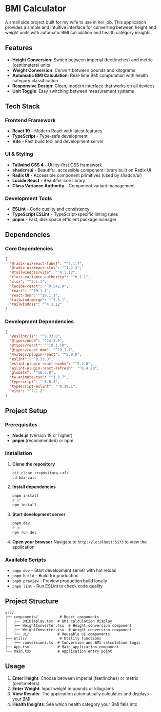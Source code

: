 # BMI Calculator

A small side project built for my wife to use in her job. This application provides a simple and intuitive interface for converting between height and weight units with automatic BMI calculation and health category insights.

## Features

- **Height Conversion**: Switch between imperial (feet/inches) and metric (centimeters) units
- **Weight Conversion**: Convert between pounds and kilograms
- **Automatic BMI Calculation**: Real-time BMI computation with health category classification
- **Responsive Design**: Clean, modern interface that works on all devices
- **Unit Toggle**: Easy switching between measurement systems

## Tech Stack

### Frontend Framework
- **React 19** - Modern React with latest features
- **TypeScript** - Type-safe development
- **Vite** - Fast build tool and development server

### UI & Styling
- **Tailwind CSS 4** - Utility-first CSS framework
- **shadcn/ui** - Beautiful, accessible component library built on Radix UI
- **Radix UI** - Accessible component primitives (used by shadcn/ui)
- **Lucide React** - Beautiful icon library
- **Class Variance Authority** - Component variant management

### Development Tools
- **ESLint** - Code quality and consistency
- **TypeScript ESLint** - TypeScript-specific linting rules
- **pnpm** - Fast, disk space efficient package manager

## Dependencies

### Core Dependencies
```json
{
  "@radix-ui/react-label": "^2.1.7",
  "@radix-ui/react-slot": "^1.2.3",
  "@tailwindcss/vite": "^4.1.12",
  "class-variance-authority": "^0.7.1",
  "clsx": "^2.1.1",
  "lucide-react": "^0.542.0",
  "react": "^19.1.1",
  "react-dom": "^19.1.1",
  "tailwind-merge": "^3.3.1",
  "tailwindcss": "^4.1.12"
}
```

### Development Dependencies
```json
{
  "@eslint/js": "^9.33.0",
  "@types/node": "^24.3.0",
  "@types/react": "^19.1.10",
  "@types/react-dom": "^19.1.7",
  "@vitejs/plugin-react": "^5.0.0",
  "eslint": "^9.33.0",
  "eslint-plugin-react-hooks": "^5.2.0",
  "eslint-plugin-react-refresh": "^0.4.20",
  "globals": "^16.3.0",
  "tw-animate-css": "^1.3.7",
  "typescript": "~5.8.3",
  "typescript-eslint": "^8.39.1",
  "vite": "^7.1.2"
}
```

## Project Setup

### Prerequisites
- **Node.js** (version 18 or higher)
- **pnpm** (recommended) or npm

### Installation

1. **Clone the repository**
   ```bash
   git clone <repository-url>
   cd bmi-calc
   ```

2. **Install dependencies**
   ```bash
   pnpm install
   # or
   npm install
   ```

3. **Start development server**
   ```bash
   pnpm dev
   # or
   npm run dev
   ```

4. **Open your browser**
   Navigate to `http://localhost:5173` to view the application

### Available Scripts

- `pnpm dev` - Start development server with hot reload
- `pnpm build` - Build for production
- `pnpm preview` - Preview production build locally
- `pnpm lint` - Run ESLint to check code quality

## Project Structure

```
src/
├── components/          # React components
│   ├── BMIDisplay.tsx  # BMI calculation display
│   ├── HeightConverter.tsx  # Height conversion component
│   ├── WeightConverter.tsx  # Weight conversion component
│   └── ui/             # Reusable UI components
├── utils/               # Utility functions
│   └── conversions.ts  # Conversion and BMI calculation logic
├── App.tsx             # Main application component
└── main.tsx            # Application entry point
```

## Usage

1. **Enter Height**: Choose between imperial (feet/inches) or metric (centimeters)
2. **Enter Weight**: Input weight in pounds or kilograms
3. **View Results**: The application automatically calculates and displays your BMI
4. **Health Insights**: See which health category your BMI falls into
